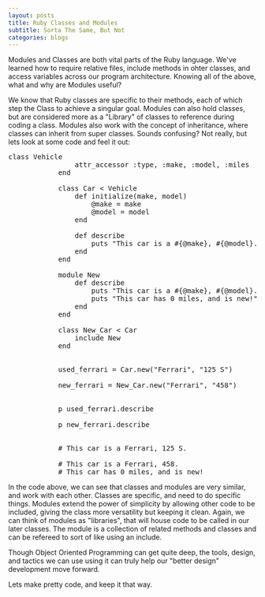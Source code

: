 ```yaml
---
layout: posts
title: Ruby Classes and Modules
subtitle: Sorta The Same, But Not
categories:	blogs
---
```

Modules and Classes are both vital parts of the Ruby language. We've learned how to require relative files, include methods in ohter classes, and access variables across our program architecture. Knowing all of the above, what and why are Modules useful?

We know that Ruby classes are specific to their methods, each of which step the Class to achieve a singular goal. Modules can also hold classes, but are considered more as a "Library" of classes to reference during coding a class. Modules also work with the concept of inheritance, where classes can inherit from super classes. Sounds confusing? Not really, but lets look at some code and feel it out:

<pre>
class Vehicle
                attr_accessor :type, :make, :model, :miles
            end

            class Car < Vehicle
                def initialize(make, model)
                    @make = make
                    @model = model
                end

                def describe
                    puts "This car is a #{@make}, #{@model}."
                end
            end

            module New
                def describe
                    puts "This car is a #{@make}, #{@model}."
                    puts "This car has 0 miles, and is new!"
                end
            end

            class New_Car < Car
                include New
            end


            used_ferrari = Car.new("Ferrari", "125 S")

            new_ferrari = New_Car.new("Ferrari", "458")


            p used_ferrari.describe

            p new_ferrari.describe
        

            # This car is a Ferrari, 125 S.

            # This car is a Ferrari, 458.
            # This car has 0 miles, and is new!
</pre>
In the code above, we can see that classes and modules are very similar, and work with each other. Classes are specific, and need to do specific things. Modules extend the power of simplicity by allowing other code to be included, giving the class more versatility but keeping it clean. Again, we can think of modules as "libraries", that will house code to be called in our later classes. The module is a collection of related methods and classes and can be refereed to sort of like using an include.

Though Object Oriented Programming can get quite deep, the tools, design, and tactics we can use using it can truly help our "better design" development move forward.

Lets make pretty code, and keep it that way.